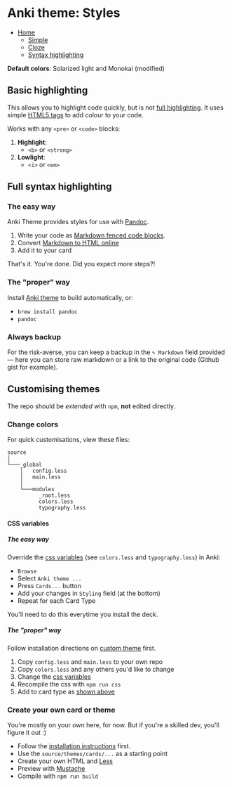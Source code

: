 # Anki theme: Styles

- [Home](../../README.md)
    - [Simple](./simple.md)
    - [Cloze](./cloze.md)
    - [Syntax highlighting](./themes.md)

**Default colors**: Solarized light and Monokai (modified)



## Basic highlighting

This allows you to highlight code quickly, but is not [full highlighting](#full-syntax-highlighting). It uses simple [HTML5 tags](https://developer.mozilla.org/en/docs/Web/HTML/Element) to add colour to your code.

Works with any `<pre>` or `<code>` blocks:

1. **Highlight**:
    + `<b>` or `<strong>`
2. **Lowlight**:
    + `<i>` or `<em>`



## Full syntax highlighting

### The easy way

Anki Theme provides styles for use with [Pandoc](https://pandoc.org/try/). 

1. Write your code as [Markdown fenced code blocks](https://help.github.com/articles/github-flavored-markdown/#fenced-code-blocks).
2. Convert [Markdown to HTML online](https://bit.ly/2XURJkd)
3. Add it to your card

That's it. You're done. Did you expect more steps?!

### The "proper" way

Install [Anki theme](../../README.md#advanced) to build automatically, or:

- `brew install pandoc`
- `pandoc`

### Always backup

For the risk-averse, you can keep a backup in the `✎ Markdown` field provided — here you can store raw markdown or a link to the original code (Github gist for example).



## Customising themes

The repo should be _extended_ with `npm`, **not** edited directly.

### Change colors

For quick customisations, view these files:

```text
source
│
└───_global
    │   config.less
    │   main.less
    │
    └───modules
          _root.less
          colors.less
          typography.less
```

#### CSS variables

##### The easy way

Override the [css variables](https://developer.mozilla.org/en-US/docs/Web/CSS/Using_CSS_custom_properties) (see `colors.less` and `typography.less`) in Anki:

- `Browse`
- Select `Anki theme ...`
- Press `Cards...` button
- Add your changes in `Styling` field (at the bottom)
- Repeat for each Card Type

You'll need to do this everytime you install the deck.

##### The "proper" way

Follow installation directions on [custom theme](../../README.md#advanced) first.

1. Copy `config.less` and `main.less` to your own repo
2. Copy `colors.less` and any others you'd like to change
2. Change the [css variables](../source/_global/_root.less)
3. Recompile the css with `npm run css`
4. Add to card type as [shown above](#css-variables)


### Create your own card or theme

You're mostly on your own here, for now. But if you're a skilled dev, you'll figure it out :)

- Follow the [installation instructions](../../README.md#advanced) first.
- Use the `source/themes/cards/...` as a starting point
- Create your own HTML and [Less](http://lesscss.org)
- Preview with [Mustache](https://www.npmjs.com/package/mustache)
- Compile with `npm run build`

